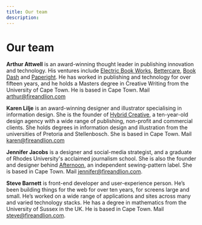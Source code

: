```yaml
---
title: Our team
description: 
---
```


# Our team

**Arthur Attwell** is an award-winning thought leader in publishing innovation and technology. His ventures include [Electric Book Works](http://electricbookworks.com), [Bettercare](http://bettercare.co.za), [Book Dash](http://bookdash.org) and [Paperight](http://paperight.com). He has worked in publishing and technology for over fifteen years, and he holds a Masters degree in Creative Writing from the University of Cape Town. He is based in Cape Town. Mail [arthur@fireandlion.com](mailto:arthur@fireandlion.com)

**Karen Lilje** is an award-winning designer and illustrator specialising in information design. She is the founder of [Hybrid Creative](http://hybridcreative.co.za), a ten-year-old design agency with a wide range of publishing, non-profit and commercial clients. She holds degrees in information design and illustration from the universities of Pretoria and Stellenbosch. She is based in Cape Town. Mail [karen@fireandlion.com](mailto:karen@fireandlion.com)

**Jennifer Jacobs** is a designer and social-media strategist, and a graduate of Rhodes University's acclaimed journalism school. She is also the founder and designer behind [Afternoon](https://afternoon.co.za/), an independent sewing-pattern label. She is based in Cape Town. Mail [jennifer@fireandlion.com](mailto:jennifer@fireandlion.com).

**Steve Barnett** is front-end developer and user-experience person. He’s been building things for the web for over ten years, for screens large and small. He’s worked on a wide range of applications and sites across many and varied technology stacks. He has a degree in mathematics from the University of Sussex in the UK. He is based in Cape Town. Mail [steve@fireandlion.com](mailto:steve@fireandlion.com).
